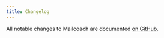 ```yaml
---
title: Changelog
---
```


All notable changes to Mailcoach are documented [on GitHub](https://github.com/spatie/wordpress-mailcoach/blob/master/CHANGELOG.md).
